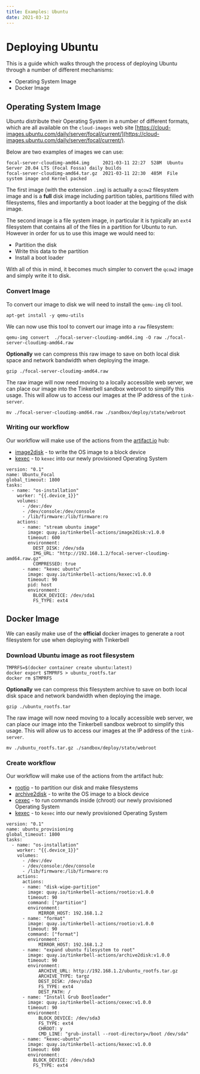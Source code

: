 ```yaml
---
title: Examples: Ubuntu
date: 2021-03-12
---
```


# Deploying Ubuntu

This is a guide which walks through the process of deploying Ubuntu through a number of different mechanisms:

- Operating System Image
- Docker Image

## Operating System Image

Ubuntu distribute their Operating System in a number of different formats, which are all available on the `cloud-images` web site [https://cloud-images.ubuntu.com/daily/server/focal/current/](https://cloud-images.ubuntu.com/daily/server/focal/current/). 

Below are two examples of images we can use:

```
focal-server-cloudimg-amd64.img     2021-03-11 22:27  528M  Ubuntu Server 20.04 LTS (Focal Fossa) daily builds
focal-server-cloudimg-amd64.tar.gz  2021-03-11 22:30  485M  File system image and Kernel packed
```

The first image (with the extension `.img`) is actually a `qcow2` filesystem image and is a **full** disk image including partition tables, partitions filled with filesystems, files and importantly a boot loader at the begging of the disk image. 

The second image is a file system image, in particular it is typically an `ext4` filesystem that contains all of the files in a partition for Ubuntu to run. However in order for us to use this image we would need to:

- Partition the disk
- Write this data to the partition
- Install a boot loader

With all of this in mind, it becomes much simpler to convert the `qcow2` image and simply write it to disk.
   
### Convert Image 

To convert our image to disk we will need to install the `qemu-img` cli tool.

`apt-get install -y qemu-utils`

We can now use this tool to convert our image into a `raw` filesystem:

`qemu-img convert  ./focal-server-cloudimg-amd64.img -O raw ./focal-server-cloudimg-amd64.raw`

**Optionally** we can compress this raw image to save on both local disk space and network bandwidth when deploying the image.

`gzip ./focal-server-cloudimg-amd64.raw`

The raw image will now need moving to a locally accessible web server, we can place our image into the Tinkerbell sandbox webroot to simplify this usage. This will allow us to access our images at the IP address of the `tink-server`. 

`mv ./focal-server-cloudimg-amd64.raw ./sandbox/deploy/state/webroot`

### Writing our workflow

Our workflow will make use of the actions from the [artifact.io](https://artifact.io) hub:

- [image2disk](https://artifacthub.io/packages/tbaction/tinkerbell-community/image2disk) - to write the OS image to a block device
- [kexec](https://artifacthub.io/packages/tbaction/tinkerbell-community/kexec) - to `kexec` into our newly provisioned Operating System 

```
version: "0.1"
name: Ubuntu_Focal
global_timeout: 1800
tasks:
  - name: "os-installation"
	worker: "{{.device_1}}"
	volumes:
	  - /dev:/dev
	  - /dev/console:/dev/console
	  - /lib/firmware:/lib/firmware:ro
	actions:
      - name: "stream ubuntu image"
        image: quay.io/tinkerbell-actions/image2disk:v1.0.0
		timeout: 600
		environment:
		  DEST_DISK: /dev/sda
		  IMG_URL: "http://192.168.1.2/focal-server-cloudimg-amd64.raw.gz"
		  COMPRESSED: true
      - name: "kexec ubuntu"
	    image: quay.io/tinkerbell-actions/kexec:v1.0.0
	    timeout: 90
	    pid: host
	    environment:
    	  BLOCK_DEVICE: /dev/sda1
	  	  FS_TYPE: ext4
```

## Docker Image

We can easily make use of the **official** docker images to generate a root filesystem for use when deploying with Tinkerbell

### Download Ubuntu image as root filesystem

```
TMPRFS=$(docker container create ubuntu:latest)
docker export $TMPRFS > ubuntu_rootfs.tar
docker rm $TMPRFS
```

**Optionally** we can compress this filesystem archive to save on both local disk space and network bandwidth when deploying the image.

`gzip ./ubuntu_rootfs.tar`

The raw image will now need moving to a locally accessible web server, we can place our image into the Tinkerbell sandbox webroot to simplify this usage. This will allow us to access our images at the IP address of the `tink-server`. 

`mv ./ubuntu_rootfs.tar.gz ./sandbox/deploy/state/webroot`

### Create workflow

Our workflow will make use of the actions from the artifact hub:

- [rootio](https://artifacthub.io/packages/tbaction/tinkerbell-community/rootio) - to partition our disk and make filesystems
- [archive2disk](https://artifacthub.io/packages/tbaction/tinkerbell-community/archive2disk) - to write the OS image to a block device
- [cexec](https://artifacthub.io/packages/tbaction/tinkerbell-community/cexec) - to run commands inside (chroot) our newly provisioned Operating System
- [kexec](https://artifacthub.io/packages/tbaction/tinkerbell-community/kexec) - to `kexec` into our newly provisioned Operating System 

```
version: "0.1"
name: ubuntu_provisioning
global_timeout: 1800
tasks:
  - name: "os-installation"
	worker: "{{.device_1}}"
	volumes:
	  - /dev:/dev
	  - /dev/console:/dev/console
	  - /lib/firmware:/lib/firmware:ro
	actions:
	  actions:
	  - name: "disk-wipe-partition"
		image: quay.io/tinkerbell-actions/rootio:v1.0.0
		timeout: 90
		command: ["partition"]
		environment:
			MIRROR_HOST: 192.168.1.2
	  - name: "format"
		image: quay.io/tinkerbell-actions/rootio:v1.0.0
		timeout: 90
		command: ["format"]
		environment:
			MIRROR_HOST: 192.168.1.2
	  - name: "expand ubuntu filesystem to root"
	    image: quay.io/tinkerbell-actions/archive2disk:v1.0.0
	    timeout: 90
	    environment:
		    ARCHIVE_URL: http://192.168.1.2/ubuntu_rootfs.tar.gz
		    ARCHIVE_TYPE: targz
		    DEST_DISK: /dev/sda3
		    FS_TYPE: ext4
		    DEST_PATH: /
      - name: "Install Grub Bootloader"
        image: quay.io/tinkerbell-actions/cexec:v1.0.0
        timeout: 90
		environment:
  	        BLOCK_DEVICE: /dev/sda3
            FS_TYPE: ext4
            CHROOT: y
            CMD_LINE: "grub-install --root-directory=/boot /dev/sda"
	  - name: "kexec-ubuntu"
		image: quay.io/tinkerbell-actions/kexec:v1.0.0
		timeout: 600
		environment:
		  BLOCK_DEVICE: /dev/sda3
		  FS_TYPE: ext4
```